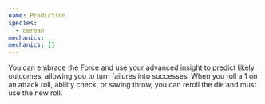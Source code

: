```yaml
---
name: Prediction
species:
  - cerean
mechanics:
mechanics: []
---
```

You can embrace the Force and use your advanced insight to predict likely outcomes, allowing you to turn failures into successes. When you roll a 1 on an attack roll, ability check, or saving throw, you can reroll the die and must use the new roll.
